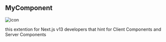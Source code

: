 ## MyComponent
![icon](https://github.com/sinapirani/MYC/assets/44531109/bffbe1dc-f584-4f29-a127-07d556ebc35a)


this extention for Next.js v13 developers that hint for Client Components and Server Components
